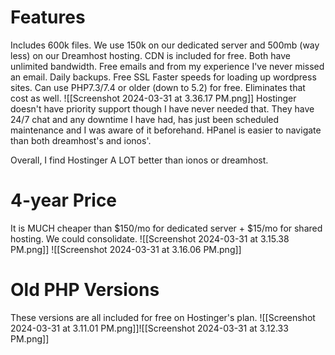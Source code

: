 # Features
Includes 600k files. We use 150k on our dedicated server and 500mb (way less) on our Dreamhost hosting.
CDN is included for free.
Both have unlimited bandwidth.
Free emails and from my experience I've never missed an email.
Daily backups.
Free SSL
Faster speeds for loading up wordpress sites.
Can use PHP7.3/7.4 or older (down to 5.2) for free. Eliminates that cost as well.
![[Screenshot 2024-03-31 at 3.36.17 PM.png]]
Hostinger doesn't have priority support though I have never needed that. They have 24/7 chat and any downtime I have had, has just been scheduled maintenance and I was aware of it beforehand.
HPanel is easier to navigate than both dreamhost's and ionos'.

Overall, I find Hostinger A LOT better than ionos or dreamhost.

# 4-year Price
It is MUCH cheaper than $150/mo for dedicated server + $15/mo for shared hosting. We could consolidate.
![[Screenshot 2024-03-31 at 3.15.38 PM.png]]
![[Screenshot 2024-03-31 at 3.16.06 PM.png]]
# Old PHP Versions
These versions are all included for free on Hostinger's plan.
![[Screenshot 2024-03-31 at 3.11.01 PM.png]]![[Screenshot 2024-03-31 at 3.12.33 PM.png]]